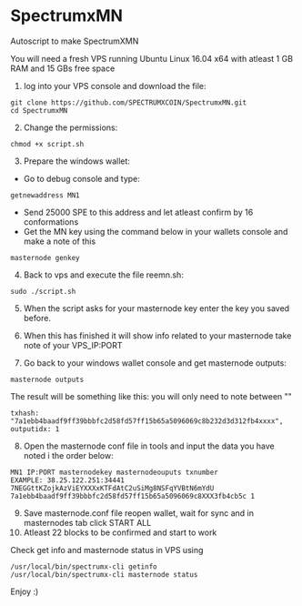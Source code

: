 # SpectrumxMN
Autoscript to make SpectrumXMN

You will need a fresh VPS running Ubuntu Linux 16.04 x64 with atleast 1 GB RAM and 15 GBs free space
1. log into your VPS console and download the file: 
```
git clone https://github.com/SPECTRUMXCOIN/SpectrumxMN.git
cd SpectrumxMN
```
2. Change the permissions:
```
chmod +x script.sh
```
3. Prepare the windows wallet:
- Go to debug console and type:
```
getnewaddress MN1
```
- Send 25000 SPE to this address and let atleast confirm by 16 conformations
- Get the MN key using the command below in your wallets console and make a note of this
```
masternode genkey
```
4. Back to vps and execute the file reemn.sh:
```
sudo ./script.sh
```
5. When the script asks for your masternode key enter the key you saved before.
6. When this has finished it will show info related to your masternode take note of your VPS_IP:PORT 

7. Go back to your windows wallet console and get masternode outputs:
```
masternode outputs
```
The result will be something like this: you will only need to note between "" 
```
txhash: "7a1ebb4baadf9ff39bbbfc2d58fd57ff15b65a5096069c8b232d3d312fb4xxxx",
outputidx: 1
```
8. Open the masternode conf file in tools and input the data you have noted i the order below:
```
MN1 IP:PORT masternodekey masternodeouputs txnumber
EXAMPLE: 38.25.122.251:34441 7NEGGttKZojkAzViEYXXXxKTFdAtC2uSiMg8NSFqYVBtN6mYdU 7a1ebb4baadf9ff39bbbfc2d58fd57ff15b65a5096069c8XXX3fb4cb5c 1
```
9. Save masternode.conf file reopen wallet, wait for sync and in masternodes tab click START ALL
10. Atleast 22 blocks to be confirmed and start to work

Check get info and masternode status in VPS using
```
/usr/local/bin/spectrumx-cli getinfo
/usr/local/bin/spectrumx-cli masternode status
```

Enjoy :)
